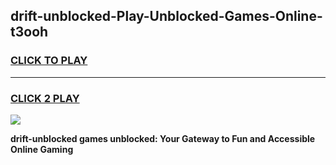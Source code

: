 
## drift-unblocked-Play-Unblocked-Games-Online-t3ooh
<h3>
<a href="https://premium76.site?title=drift-unblocked&ref=25A">CLICK TO PLAY</a></h3>
<hr>

<h3>
<a href="https://premium76.site?title=drift-unblocked&ref=25A">CLICK 2 PLAY</a>
  
</h3>

<a href="https://premium76.site?title=drift-unblocked&ref=25A"><img src="https://clearcache.store/games.png"></a>


**drift-unblocked games unblocked: Your Gateway to Fun and Accessible Online Gaming**

